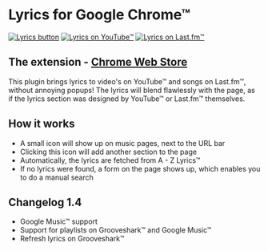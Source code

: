 ﻿Lyrics for Google Chrome™
=========================

[![Lyrics button](http://haampie.github.com/Lyrics-for-Chrome/images/logo-lyrics-for-chrome-banner-1-220.jpg)](http://haampie.github.com/Lyrics-for-Chrome/images/logo-lyrics-for-chrome-banner-1.jpg) 
[![Lyrics on YouTube™](http://haampie.github.com/Lyrics-for-Chrome/images/logo-lyrics-for-chrome-banner-2-220.jpg)](http://haampie.github.com/Lyrics-for-Chrome/images/logo-lyrics-for-chrome-banner-2.jpg) 
[![Lyrics on Last.fm™](http://haampie.github.com/Lyrics-for-Chrome/images/logo-lyrics-for-chrome-banner-3-220.jpg)](http://haampie.github.com/Lyrics-for-Chrome/images/logo-lyrics-for-chrome-banner-3.jpg)

The extension - [Chrome Web Store](https://chrome.google.com/webstore/developer/detail/oglbipcbkmlknhfhabolnniekmlhfoek)
-------------
This plugin brings lyrics to video's on YouTube™ and songs on Last.fm™, without annoying popups! The lyrics will blend flawlessly with the page, as if the lyrics section was designed by YouTube™ or Last.fm™ themselves.

How it works
------------

- A small icon will show up on music pages, next to the URL bar
- Clicking this icon will add another section to the page
- Automatically, the lyrics are fetched from A - Z Lyrics™
- If no lyrics were found, a form on the page shows up, which enables you to do a manual search


Changelog 1.4
-------------
- Google Music™ support
- Support for playlists on Grooveshark™ and Google Music™
- Refresh lyrics on Grooveshark™